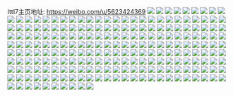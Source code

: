 IttI7主页地址: https://weibo.com/u/5623424369 
![](https://wx4.sinaimg.cn/mw2000/0068zjz3ly1h978n3i4n4j31ur2s5hdv.jpg) 
![](https://wx4.sinaimg.cn/mw2000/0068zjz3ly1h978n6oo7ej31vd2m57wh.jpg) 
![](https://wx4.sinaimg.cn/mw2000/0068zjz3ly1h939y8vvflj32532usqv5.jpg) 
![](https://wx4.sinaimg.cn/mw2000/0068zjz3ly1h939y1pc7lj32c03404qr.jpg) 
![](https://wx4.sinaimg.cn/mw2000/0068zjz3ly1h91dewdi2dj32c0340kjn.jpg) 
![](https://wx4.sinaimg.cn/mw2000/0068zjz3ly1h91dfmbtwej32c0340x6r.jpg) 
![](https://wx4.sinaimg.cn/mw2000/0068zjz3ly1h91de4syq9j31p629kb29.jpg) 
![](https://wx4.sinaimg.cn/mw2000/0068zjz3ly1h91ddrde30j325m2vihdu.jpg) 
![](https://wx4.sinaimg.cn/mw2000/0068zjz3ly1h8steko9xdj320t2p27wi.jpg) 
![](https://wx4.sinaimg.cn/mw2000/0068zjz3ly1h8qtwpt1rtj32c0340x6r.jpg) 
![](https://wx4.sinaimg.cn/mw2000/0068zjz3ly1h8stbhql7vj3293304qv5.jpg) 
![](https://wx4.sinaimg.cn/mw2000/0068zjz3ly1h8qtx754ywj317u1mgkh9.jpg) 
![](https://wx4.sinaimg.cn/mw2000/0068zjz3ly1h8qtwyu5xoj32c0340kjm.jpg) 
![](https://wx4.sinaimg.cn/mw2000/0068zjz3ly1h8qtwrngmrj32c0340kjl.jpg) 
![](https://wx4.sinaimg.cn/mw2000/0068zjz3ly1h8qtwadvbcj32c0340e83.jpg) 
![](https://wx4.sinaimg.cn/mw2000/0068zjz3ly1h8hr9bf5xuj32c02c0qv5.jpg) 
![](https://wx4.sinaimg.cn/mw2000/0068zjz3ly1h8hr99vwolj32c0340qv6.jpg) 
![](https://wx4.sinaimg.cn/mw2000/0068zjz3ly1h83xmyx69tj32c0340qv6.jpg) 
![](https://wx4.sinaimg.cn/mw2000/0068zjz3ly1h83xn0aeuqj32c0340kjn.jpg) 
![](https://wx4.sinaimg.cn/mw2000/0068zjz3ly1h83xn4jel4j32c0340b2b.jpg) 
![](https://wx4.sinaimg.cn/mw2000/0068zjz3ly1h83xnaiy89j32c0340npf.jpg) 
![](https://wx4.sinaimg.cn/mw2000/0068zjz3ly1h83xnepz0fj32c0340npf.jpg) 
![](https://wx4.sinaimg.cn/mw2000/0068zjz3ly1h83xq2np1uj32342s5e82.jpg) 
![](https://wx4.sinaimg.cn/mw2000/0068zjz3ly1h8ag0n4cp3j31o0280hdt.jpg) 
![](https://wx4.sinaimg.cn/mw2000/0068zjz3ly1h8ag0ll36lj31o0280e81.jpg) 
![](https://wx4.sinaimg.cn/mw2000/0068zjz3ly1h83fcdoon3j32c03407wh.jpg) 
![](https://wx4.sinaimg.cn/mw2000/0068zjz3ly1h83fckla3mj329s3eoe83.jpg) 
![](https://wx4.sinaimg.cn/mw2000/0068zjz3ly1h83fclr724j31w043fqv5.jpg) 
![](https://wx4.sinaimg.cn/mw2000/0068zjz3ly1h83fcmwcurj31yr3xpnpd.jpg) 
![](https://wx4.sinaimg.cn/mw2000/0068zjz3ly1h83fcoc1n4j31r82munpd.jpg) 
![](https://wx4.sinaimg.cn/mw2000/0068zjz3ly1h7upjenrp9j326g2wme81.jpg) 
![](https://wx4.sinaimg.cn/mw2000/0068zjz3ly1h7upjj476bj32c0340e82.jpg) 
![](https://wx4.sinaimg.cn/mw2000/0068zjz3ly1h7upim7i62j317w1mk4lw.jpg) 
![](https://wx4.sinaimg.cn/mw2000/0068zjz3ly1h7upioio88j31hs1zqqso.jpg) 
![](https://wx4.sinaimg.cn/mw2000/0068zjz3ly1h7upjba0xmj32c0340e84.jpg) 
![](https://wx4.sinaimg.cn/mw2000/0068zjz3ly1h7o68pibd5j31zv2nt1ky.jpg) 
![](https://wx4.sinaimg.cn/mw2000/0068zjz3ly1h7o67m1igfj32c0340kjo.jpg) 
![](https://wx4.sinaimg.cn/mw2000/0068zjz3ly1h7nsv1v7nlj30sg11x4bh.jpg) 
![](https://wx4.sinaimg.cn/mw2000/0068zjz3ly1h7o67pwddkj31uh2gnu0x.jpg) 
![](https://wx4.sinaimg.cn/mw2000/0068zjz3ly1h7o67w0vy2j31o0280b29.jpg) 
![](https://wx4.sinaimg.cn/mw2000/0068zjz3ly1h7o67xcz2aj31o0280hcn.jpg) 
![](https://wx4.sinaimg.cn/mw2000/0068zjz3ly1h7o67edkb5j324v2uh4qq.jpg) 
![](https://wx4.sinaimg.cn/mw2000/0068zjz3ly1h7o67nohtnj326r2x1x6p.jpg) 
![](https://wx4.sinaimg.cn/mw2000/0068zjz3ly1h7o67b4itdj32c0340u0z.jpg) 
![](https://wx4.sinaimg.cn/mw2000/0068zjz3ly1h7o68b0k9oj321j2q1qv5.jpg) 
![](https://wx4.sinaimg.cn/mw2000/0068zjz3ly1h7o68sl1r2j32c03407wj.jpg) 
![](https://wx4.sinaimg.cn/mw2000/0068zjz3ly1h7o68cuwmoj32c03404qq.jpg) 
![](https://wx4.sinaimg.cn/mw2000/0068zjz3ly1h7nsuxxoltj30rh10n4an.jpg) 
![](https://wx4.sinaimg.cn/mw2000/0068zjz3ly1h7nst00xrkj30tw13w7d1.jpg) 
![](https://wx4.sinaimg.cn/mw2000/0068zjz3ly1h7nsusom55j30qt0zr4be.jpg) 
![](https://wx4.sinaimg.cn/mw2000/0068zjz3ly1h7hzf7cj4rj32c03407wi.jpg) 
![](https://wx4.sinaimg.cn/mw2000/0068zjz3ly1h7hzf53l1vj32c0340qv5.jpg) 
![](https://wx4.sinaimg.cn/mw2000/0068zjz3ly1h7hzfalo4kj32c0340u0z.jpg) 
![](https://wx4.sinaimg.cn/mw2000/0068zjz3ly1h7hzeq4httj321z32ye83.jpg) 
![](https://wx4.sinaimg.cn/mw2000/0068zjz3ly1h7hzewm149j324836cb2b.jpg) 
![](https://wx4.sinaimg.cn/mw2000/0068zjz3ly1h7hzdwg7nij32c03407wj.jpg) 
![](https://wx4.sinaimg.cn/mw2000/0068zjz3ly1h7hzdxlqvvj31rc2cg7wh.jpg) 
![](https://wx4.sinaimg.cn/mw2000/0068zjz3ly1h7hze4q6foj32c03404qr.jpg) 
![](https://wx4.sinaimg.cn/mw2000/0068zjz3ly1h7dckce4cvj31w50vhq5y.jpg) 
![](https://wx4.sinaimg.cn/mw2000/0068zjz3ly1h7dcket7csj30yi22o4mc.jpg) 
![](https://wx4.sinaimg.cn/mw2000/0068zjz3ly1h7ainlppmgj316022otfx.jpg) 
![](https://wx4.sinaimg.cn/mw2000/0068zjz3ly1h7ainkekj3j316022oavw.jpg) 
![](https://wx4.sinaimg.cn/mw2000/0068zjz3ly1h7ainiyaonj316022ogs6.jpg) 
![](https://wx4.sinaimg.cn/mw2000/0068zjz3ly1h7ainhip8dj316022o17t.jpg) 
![](https://wx4.sinaimg.cn/mw2000/0068zjz3ly1h7aimdg63qj31o02yok2r.jpg) 
![](https://wx4.sinaimg.cn/mw2000/0068zjz3ly1h72q3m6zq7j32c03404qr.jpg) 
![](https://wx4.sinaimg.cn/mw2000/0068zjz3ly1h72q3pc4rnj32c0340kjn.jpg) 
![](https://wx4.sinaimg.cn/mw2000/0068zjz3ly1h72q3i3qq6j32c0340b2b.jpg) 
![](https://wx4.sinaimg.cn/mw2000/0068zjz3ly1h7fo798vatj32c03404qr.jpg) 
![](https://wx4.sinaimg.cn/mw2000/0068zjz3ly1h6yyfu985vj32c02c0x6q.jpg) 
![](https://wx4.sinaimg.cn/mw2000/0068zjz3ly1h6yyfrogpyj32c02dr7fa.jpg) 
![](https://wx4.sinaimg.cn/mw2000/0068zjz3gy1h6t3tz8fzqj30y619kh3s.jpg) 
![](https://wx4.sinaimg.cn/mw2000/0068zjz3gy1h6t3v9m0daj32c0340qv8.jpg) 
![](https://wx4.sinaimg.cn/mw2000/0068zjz3gy1h6t3tyi0asj329q30ze82.jpg) 
![](https://wx4.sinaimg.cn/mw2000/0068zjz3gy1h6t3uketf0j31e35k7npe.jpg) 
![](https://wx4.sinaimg.cn/mw2000/0068zjz3gy1h6t4bu15ucj31e35k7x6p.jpg) 
![](https://wx4.sinaimg.cn/mw2000/0068zjz3gy1h6t3989fzuj30y019cwv8.jpg) 
![](https://wx4.sinaimg.cn/mw2000/0068zjz3gy1h6t2rzpvemj32c03407wk.jpg) 
![](https://wx4.sinaimg.cn/mw2000/0068zjz3gy1h6smq15n8bj30v415h4fk.jpg) 
![](https://wx4.sinaimg.cn/mw2000/0068zjz3gy1h6smq5btw8j326w2x77wi.jpg) 
![](https://wx4.sinaimg.cn/mw2000/0068zjz3gy1h6smq6anbzj30xw197ws5.jpg) 
![](https://wx4.sinaimg.cn/mw2000/0068zjz3gy1h6smq78jgsj30xy199tug.jpg) 
![](https://wx4.sinaimg.cn/mw2000/0068zjz3gy1h6smq3ptojj327u2ygkjn.jpg) 
![](https://wx4.sinaimg.cn/mw2000/0068zjz3ly1h6i5kz0z8jj32c03407wi.jpg) 
![](https://wx4.sinaimg.cn/mw2000/0068zjz3ly1h6i5le87v9j32c03401l4.jpg) 
![](https://wx4.sinaimg.cn/mw2000/0068zjz3ly1h6i5llo4z9j31s12denpf.jpg) 
![](https://wx4.sinaimg.cn/mw2000/0068zjz3ly1h6i5kprb02j31l72dsnpd.jpg) 
![](https://wx4.sinaimg.cn/mw2000/0068zjz3ly1h6i5knpnqoj32bg33anpf.jpg) 
![](https://wx4.sinaimg.cn/mw2000/0068zjz3ly1h6i5mb95byj31gj26sqv5.jpg) 
![](https://wx4.sinaimg.cn/mw2000/0068zjz3ly1h6i5m1fr9jj32c03401ky.jpg) 
![](https://wx4.sinaimg.cn/mw2000/0068zjz3ly1h6i5lrx0baj324b2zo4qp.jpg) 
![](https://wx4.sinaimg.cn/mw2000/0068zjz3ly1h6i5m3dv0vj30vb15rwlx.jpg) 
![](https://wx4.sinaimg.cn/mw2000/0068zjz3ly1h6i5mlolnqj32c0340npe.jpg) 
![](https://wx4.sinaimg.cn/mw2000/0068zjz3gy1h6a2r9ds6aj31qu1qu4qp.jpg) 
![](https://wx4.sinaimg.cn/mw2000/0068zjz3gy1h62jbxpne2j328p28pk3p.jpg) 
![](https://wx4.sinaimg.cn/mw2000/0068zjz3gy1h61rdisbcaj310j10j0ti.jpg) 
![](https://wx4.sinaimg.cn/mw2000/0068zjz3gy1h61rdiea8pj30o30o3q33.jpg) 
![](https://wx4.sinaimg.cn/mw2000/0068zjz3ly1h5qdd75lbaj30u0140qgg.jpg) 
![](https://wx4.sinaimg.cn/mw2000/0068zjz3ly1h5qdg4t0rmj31xn2kvkjl.jpg) 
![](https://wx4.sinaimg.cn/mw2000/0068zjz3ly1h5qdbrjhkkj31fk2dxe81.jpg) 
![](https://wx4.sinaimg.cn/mw2000/0068zjz3ly1h5lpirdhwvj32c0340b2b.jpg) 
![](https://wx4.sinaimg.cn/mw2000/0068zjz3ly1h54ljsij8xj33402c0hdv.jpg) 
![](https://wx4.sinaimg.cn/mw2000/0068zjz3ly1h54lkcmze6j322o0yinpf.jpg) 
![](https://wx4.sinaimg.cn/mw2000/0068zjz3ly1h54ljy2q8cj30hb0h376p.jpg) 
![](https://wx4.sinaimg.cn/mw2000/0068zjz3ly1h50zrz61kzj321p3s2u0y.jpg) 
![](https://wx4.sinaimg.cn/mw2000/0068zjz3ly1h4v4k35shmj30yi0yin67.jpg) 
![](https://wx4.sinaimg.cn/mw2000/0068zjz3ly1h4v5k90e2mj32c02c04qp.jpg) 
![](https://wx4.sinaimg.cn/mw2000/0068zjz3ly1h4o9c2dbl0j31eq1eqe4u.jpg) 
![](https://wx4.sinaimg.cn/mw2000/0068zjz3ly1h4lqnvketxj32c03407wl.jpg) 
![](https://wx4.sinaimg.cn/mw2000/0068zjz3ly1h4lqo8a6muj326m2wuu0y.jpg) 
![](https://wx4.sinaimg.cn/mw2000/0068zjz3ly1h4lqowb6zfj31o02801ky.jpg) 
![](https://wx4.sinaimg.cn/mw2000/0068zjz3ly1h4lr0osslaj31o02807wi.jpg) 
![](https://wx4.sinaimg.cn/mw2000/0068zjz3ly1h4lqqsweldj31o02i07wi.jpg) 
![](https://wx4.sinaimg.cn/mw2000/0068zjz3ly1h4lqqlsxulj31lp2ejx6q.jpg) 
![](https://wx4.sinaimg.cn/mw2000/0068zjz3ly1h4lqpbrzmhj31o0280npd.jpg) 
![](https://wx4.sinaimg.cn/mw2000/0068zjz3ly1h4lr94jbesj31gu2787wh.jpg) 
![](https://wx4.sinaimg.cn/mw2000/0068zjz3ly1h4lr21q0i2j31eg23ox6p.jpg) 
![](https://wx4.sinaimg.cn/mw2000/0068zjz3ly1h4lr26wumyj31o02yoe82.jpg) 
![](https://wx4.sinaimg.cn/mw2000/0068zjz3ly1h4lqsxlnpij31o02i0u0x.jpg) 
![](https://wx4.sinaimg.cn/mw2000/0068zjz3ly1h4lr2bapjqj31o02i07wi.jpg) 
![](https://wx4.sinaimg.cn/mw2000/0068zjz3ly1h4ks9xzo84j32c0340kjn.jpg) 
![](https://wx4.sinaimg.cn/mw2000/0068zjz3ly1h4ksaayx3qj31o02801ky.jpg) 
![](https://wx4.sinaimg.cn/mw2000/0068zjz3ly1h4ksah8y1oj30yi1pcto6.jpg) 
![](https://wx4.sinaimg.cn/mw2000/0068zjz3ly1h4ihrbuywtj31o0280hdt.jpg) 
![](https://wx4.sinaimg.cn/mw2000/0068zjz3ly1h4ihre7p95j31o0280kjl.jpg) 
![](https://wx4.sinaimg.cn/mw2000/0068zjz3ly1h46wuoht38j30yi0yiwg3.jpg) 
![](https://wx4.sinaimg.cn/mw2000/0068zjz3ly1h3pc1q92waj30pi0yyn5p.jpg) 
![](https://wx4.sinaimg.cn/mw2000/0068zjz3ly1h3kjscpq9yj30u0140wk3.jpg) 
![](https://wx4.sinaimg.cn/mw2000/0068zjz3ly1h3kjscun30j30u01400yw.jpg) 
![](https://wx4.sinaimg.cn/mw2000/0068zjz3ly1h3kjscfepyj30u0140wir.jpg) 
![](https://wx4.sinaimg.cn/mw2000/0068zjz3ly1h384xxumfij32bc334hdt.jpg) 
![](https://wx4.sinaimg.cn/mw2000/0068zjz3ly1h385my1qe3j30z41au76g.jpg) 
![](https://wx4.sinaimg.cn/mw2000/0068zjz3ly1h32esis36ij32c0340hdv.jpg) 
![](https://wx4.sinaimg.cn/mw2000/0068zjz3ly1h2y7t240flj30zk1q3ajr.jpg) 
![](https://wx4.sinaimg.cn/mw2000/0068zjz3ly1h2y7t1p1ddj30zk1l9gux.jpg) 
![](https://wx4.sinaimg.cn/mw2000/0068zjz3ly1h1kn40eek6j32c02c0b29.jpg) 
![](https://wx4.sinaimg.cn/mw2000/0068zjz3ly1h1kn3zfn1vj30xw0xwtr1.jpg) 
![](https://wx4.sinaimg.cn/mw2000/0068zjz3ly1h1kn49tv13j324l24lqv6.jpg) 
![](https://wx4.sinaimg.cn/mw2000/0068zjz3ly1h17etdx2cij31o0280npd.jpg) 
![](https://wx4.sinaimg.cn/mw2000/0068zjz3ly1h17etjfezqj31o0280e81.jpg) 
![](https://wx4.sinaimg.cn/mw2000/0068zjz3ly1h17etn3e2gj31o0280npd.jpg) 
![](https://wx4.sinaimg.cn/mw2000/0068zjz3ly1h137c6lgnnj30h50hv0u0.jpg) 
![](https://wx4.sinaimg.cn/mw2000/0068zjz3gy1h01o6zx6n6j30zk0zkqgb.jpg) 
![](https://wx4.sinaimg.cn/mw2000/0068zjz3gy1h01o70h083j30zk0zkwt3.jpg) 
![](https://wx4.sinaimg.cn/mw2000/0068zjz3gy1h01o7m78bij31o0280e81.jpg) 
![](https://wx4.sinaimg.cn/mw2000/0068zjz3gy1h01o7nn69jj31o027zhdt.jpg) 
![](https://wx4.sinaimg.cn/mw2000/0068zjz3gy1h01o7109okj30u00u0gwr.jpg) 
![](https://wx4.sinaimg.cn/mw2000/0068zjz3gy1gzsha3o67pj31lc2ty4qp.jpg) 
![](https://wx4.sinaimg.cn/mw2000/0068zjz3gy1gzsha1r67ej32a82a84cg.jpg) 
![](https://wx4.sinaimg.cn/mw2000/0068zjz3gy1gzl2bxplazj32c02c0qv5.jpg) 
![](https://wx4.sinaimg.cn/mw2000/0068zjz3gy1gzl2bwpbvoj32c02c0kjm.jpg) 
![](https://wx4.sinaimg.cn/mw2000/0068zjz3gy1gzke07paxgj30y819nn0s.jpg) 
![](https://wx4.sinaimg.cn/mw2000/0068zjz3gy1gzke04hya0j30y319gq6c.jpg) 
![](https://wx4.sinaimg.cn/mw2000/0068zjz3gy1gzke09hqfdj30xi18ogqe.jpg) 
![](https://wx4.sinaimg.cn/mw2000/0068zjz3gy1gzke075awvj32c03401ky.jpg) 
![](https://wx4.sinaimg.cn/mw2000/0068zjz3gy1gyo2dqvx94j30yi0yijy5.jpg) 
![](https://wx4.sinaimg.cn/mw2000/0068zjz3gy1gyojwlwjwpj30y60y647k.jpg) 
![](https://wx4.sinaimg.cn/mw2000/0068zjz3gy1gyp2nqn5d0j30yi0yin76.jpg) 
![](https://wx4.sinaimg.cn/mw2000/0068zjz3gy1gyojwtlv03j32c02c07qz.jpg) 
![](https://wx4.sinaimg.cn/mw2000/0068zjz3gy1gyibisns86j30n00v0788.jpg) 
![](https://wx4.sinaimg.cn/mw2000/0068zjz3gy1gy6lvuudefj30sg0sgatb.jpg) 
![](https://wx4.sinaimg.cn/mw2000/0068zjz3gy1gy6cvy8ld2j30u01rhtst.jpg) 
![](https://wx4.sinaimg.cn/mw2000/0068zjz3gy1gy13w35vdbj32at2atu0y.jpg) 
![](https://wx4.sinaimg.cn/mw2000/0068zjz3gy1gy13w4aohbj32c02c0hdt.jpg) 
![](https://wx4.sinaimg.cn/mw2000/0068zjz3gy1gy13w24r5lj32c02c0b29.jpg) 
![](https://wx4.sinaimg.cn/mw2000/0068zjz3gy1gy13w5zz9jj32c02c0npf.jpg) 
![](https://wx4.sinaimg.cn/mw2000/0068zjz3gy1gxtareq2d6j30yh19bna0.jpg) 
![](https://wx4.sinaimg.cn/mw2000/0068zjz3gy1gxtarg7eknj30yh19e4dy.jpg) 
![](https://wx4.sinaimg.cn/mw2000/0068zjz3gy1gxtar9pvujj30yh19j1a8.jpg) 
![](https://wx4.sinaimg.cn/mw2000/0068zjz3gy1gxtargsxd9j30yh19j193.jpg) 
![](https://wx4.sinaimg.cn/mw2000/0068zjz3gy1gxtarha4mej30yh19gto0.jpg) 
![](https://wx4.sinaimg.cn/mw2000/0068zjz3gy1gw7ecs5bncj30u00u00yk.jpg) 
![](https://wx4.sinaimg.cn/mw2000/0068zjz3gy1gw7ecs8pxpj30u00u0430.jpg) 
![](https://wx4.sinaimg.cn/mw2000/0068zjz3gy1gw7ecs8z1yj30u00u077y.jpg) 
![](https://wx4.sinaimg.cn/mw2000/0068zjz3gy1gw7ecs8j4hj30u00u041a.jpg) 
![](https://wx4.sinaimg.cn/mw2000/0068zjz3ly1guwf4drjdrj62c02c0x6p02.jpg) 
![](https://wx4.sinaimg.cn/mw2000/0068zjz3ly1guwf4go6zaj62c02c0npd02.jpg) 
![](https://wx4.sinaimg.cn/mw2000/0068zjz3ly1guwf4ft5n9j60yo1a8kcv02.jpg) 
![](https://wx4.sinaimg.cn/mw2000/0068zjz3ly1guwf4f3h2cj60yo1a8aus02.jpg) 
![](https://wx4.sinaimg.cn/mw2000/0068zjz3ly1guwf4eij6zj60yo1a8h5e02.jpg) 
![](https://wx4.sinaimg.cn/mw2000/0068zjz3ly1guwf4hybiaj62c02c01ky02.jpg) 
![](https://wx4.sinaimg.cn/mw2000/0068zjz3ly1gkzdavl29oj31nl1nkqv5.jpg) 
![](https://wx4.sinaimg.cn/mw2000/0068zjz3ly1gkzei5x125j31na1naqv5.jpg) 
![](https://wx4.sinaimg.cn/mw2000/0068zjz3ly1gkzdaxaicsj32c02c0e81.jpg) 
![](https://wx4.sinaimg.cn/mw2000/0068zjz3ly1gkzdasoq4ej31ji1jie81.jpg) 
![](https://wx4.sinaimg.cn/mw2000/0068zjz3ly1gkzdarwlfaj31o01o01ky.jpg) 
![](https://wx4.sinaimg.cn/mw2000/0068zjz3ly1gifj3nkfloj32c02c0b2a.jpg) 
![](https://wx4.sinaimg.cn/mw2000/0068zjz3ly1gifj3ifab8j32c02c0b2a.jpg) 
![](https://wx4.sinaimg.cn/mw2000/0068zjz3ly1gif0bjymupj32c02c0e81.jpg) 
![](https://wx4.sinaimg.cn/mw2000/0068zjz3ly1gifj3kgrj6j32c02c07wh.jpg) 
![](https://wx4.sinaimg.cn/mw2000/0068zjz3ly1gifj44ttgaj320x20xb29.jpg) 
![](https://wx4.sinaimg.cn/mw2000/0068zjz3ly1gifj3lyd6ej32c0340u0x.jpg) 
![](https://wx4.sinaimg.cn/mw2000/0068zjz3ly1gifj3egic4j32c02c0qtu.jpg) 
![](https://wx4.sinaimg.cn/mw2000/0068zjz3ly1gifj3cenf9j326r2x1x6r.jpg) 
![](https://wx4.sinaimg.cn/mw2000/0068zjz3ly1gifj2nznwnj32c03407wj.jpg) 
![](https://wx4.sinaimg.cn/mw2000/0068zjz3ly1gco614y476j30u00u0t9j.jpg) 
![](https://wx4.sinaimg.cn/mw2000/0068zjz3ly1gco6158zaij315f15fabj.jpg) 
![](https://wx4.sinaimg.cn/mw2000/0068zjz3ly1gbx55b7hl1j31o01o07wj.jpg) 
![](https://wx4.sinaimg.cn/mw2000/0068zjz3ly1gbx55h4h28j31o01o0qv6.jpg) 
![](https://wx4.sinaimg.cn/mw2000/0068zjz3ly1gbx55a3mt8j31o01o01ky.jpg) 
![](https://wx4.sinaimg.cn/mw2000/0068zjz3ly1gbxglpxei4j30qo0k8ahl.jpg) 
![](https://wx4.sinaimg.cn/mw2000/0068zjz3ly1gbsxqf5imdj30ku0kuaez.jpg) 
![](https://wx4.sinaimg.cn/mw2000/0068zjz3ly1gbsxqfdxiaj30ku0kun2b.jpg) 
![](https://wx4.sinaimg.cn/mw2000/0068zjz3ly1gbsxqfkgrwj30kt0lite1.jpg) 
![](https://wx4.sinaimg.cn/mw2000/0068zjz3ly1gbsxqfrpm7j30ku0kujvy.jpg) 
![](https://wx4.sinaimg.cn/mw2000/0068zjz3gy1gan9lgo3vqj32c0340qv7.jpg) 
![](https://wx4.sinaimg.cn/mw2000/0068zjz3gy1gan9spj9qsj32c0340qv6.jpg) 
![](https://wx4.sinaimg.cn/mw2000/0068zjz3gy1gan9l56eetj32c02c0hdu.jpg) 
![](https://wx4.sinaimg.cn/mw2000/0068zjz3gy1gan9lm3m9zj31o01o0npd.jpg) 
![](https://wx4.sinaimg.cn/mw2000/0068zjz3gy1gan9l2us88j31s33k7qv5.jpg) 
![](https://wx4.sinaimg.cn/mw2000/0068zjz3gy1gan9lkr980j31o01o0qv5.jpg) 
![](https://wx4.sinaimg.cn/mw2000/0068zjz3gy1gan9kzr46dj31s33k7qv6.jpg) 
![](https://wx4.sinaimg.cn/mw2000/0068zjz3gy1gan9kxig95j31s33k7b2a.jpg) 
![](https://wx4.sinaimg.cn/mw2000/0068zjz3gy1gan9kvrzjwj32c0340qv6.jpg) 
![](https://wx4.sinaimg.cn/mw2000/0068zjz3gy1gam4d8fzunj30u00u0ana.jpg) 
![](https://wx4.sinaimg.cn/mw2000/0068zjz3gy1gam4d5i01gj30u00u015n.jpg) 
![](https://wx4.sinaimg.cn/mw2000/0068zjz3ly1g90hu3naqoj30qo0qotcg.jpg) 
![](https://wx4.sinaimg.cn/mw2000/0068zjz3ly1g90hu3v489j30qo0qowhu.jpg) 
![](https://wx4.sinaimg.cn/mw2000/0068zjz3ly1g90hu3didpj30qo0qoad2.jpg) 
